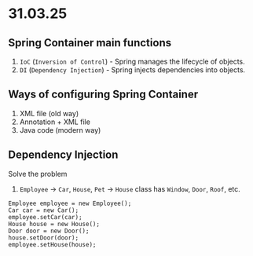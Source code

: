 # 31.03.25
## Spring Container main functions
1. `IoC` (`Inversion of Control`) - Spring manages the lifecycle of objects.
2. `DI` (`Dependency Injection`) - Spring injects dependencies into objects.

## Ways of configuring Spring Container
1. XML file (old way)
2. Annotation + XML file
3. Java code (modern way)

## Dependency Injection
Solve the problem
1. `Employee` -> `Car`, `House`, `Pet` -> `House` class has `Window`, `Door`, `Roof`, etc.

```
Employee employee = new Employee();
Car car = new Car();
employee.setCar(car);
House house = new House();
Door door = new Door();
house.setDoor(door);
employee.setHouse(house);
```